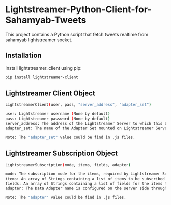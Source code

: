 # Lightstreamer-Python-Client-for-Sahamyab-Tweets
This project contains a Python script that fetch tweets realtime from sahamyab lightstreamer socket.

## Installation
Install lightstreamer_client using pip:

```bash
pip install lightstreamer-client
```

## Lightstreamer Client Object
```bash
LightstreamerClient(user, pass, "server_address", "adapter_set")

user: Lightstreamer username (None by default)
pass: Lightstreamer password (None by default)
server_address: The address of the Lightstreamer Server to which this LightstreamerClient will connect to.
adapter_set: The name of the Adapter Set mounted on Lightstreamer Server to be used to handle all requests in the Session associated with this LightstreamerClient.

Note: The "adapter_set" value could be find in .js files.
```

## Lightstreamer Subscription Object
```bash
LightstreamerSubscription(mode, items, fields, adapter)

mode: The subscription mode for the items, required by Lightstreamer Server. Permitted values are: [MERGE, DISTINCT, RAW, COMMAND]
items: An array of Strings containing a list of items to be subscribed to through the server. For example an item in Lightstreamer could represent an item on eBay, say, a pair of "Nike Air Jordan" shoes.
fields: An array of Strings containing a list of fields for the items to be subscribed to through Lightstreamer Server.
adapter: The Data Adapter name is configured on the server side through the "name" attribute of the "data_provider" element.

Note: The "adapter" value could be find in .js files.
```
